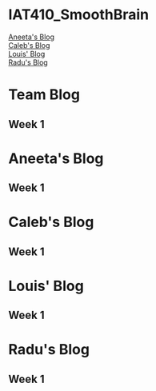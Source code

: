 # IAT410_SmoothBrain

[Aneeta's Blog](#aneeta)<br>
[Caleb's Blog](#caleb)<br>
[Louis' Blog](#louis)<br>
[Radu's Blog](#radu)<br>

# Team Blog

## Week 1

# Aneeta's Blog
  ## Week 1

# Caleb's Blog
  ## Week 1

# Louis' Blog
  ## Week 1

# Radu's Blog
  ## Week 1
  
